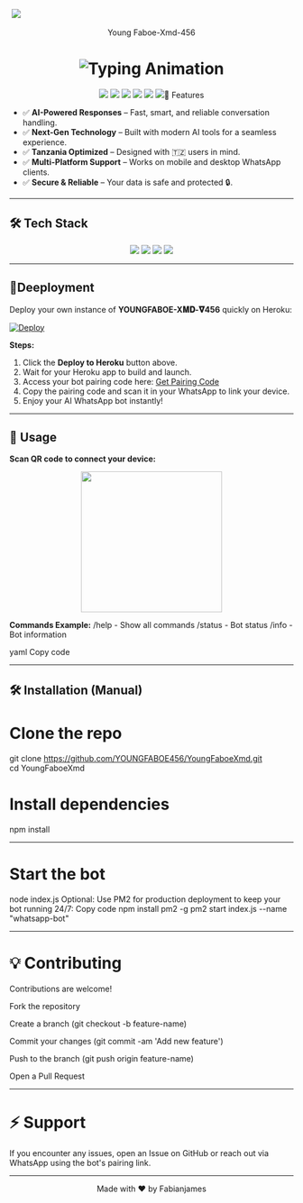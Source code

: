 <a><img src=''/></a>
<a><img src='https://i.postimg.cc/dVGV9jMM/1758621261450.jpg'/></a>

<p align="center">                                              Young Faboe-Xmd-456</p>

<h1 align="center">
  <img src="https://readme-typing-svg.herokuapp.com?font=Fira+Code&size=25&duration=3000&color=00FF00&background=000000&center=true&vCenter=true&width=600&lines=⚡+YoungFaboe+Xmd+𝛁456;🔥+The+Most+Powerful+WhatsApp+Bot;💻+Crafted+by+YoungFaboe+𝐓𝐙;🚀+Next-Gen+Ai+Technology;🇹🇿+Fast+⚡+Secure+🔒+Reliable+✅" alt="Typing Animation">
</h1>

<p align="center">
  <img src="https://img.shields.io/badge/Node.js-v20.4.0-green?logo=node.js&style=for-the-badge" />
  <img src="https://img.shields.io/badge/License-MIT-blue?style=for-the-badge" />
  <img src="https://img.shields.io/badge/Heroku-Deploy-blueviolet?logo=heroku&style=for-the-badge" />
  <img src="https://img.shields.io/github/stars/Mrandbad/ANDBAD-MD-V2?style=for-the-badge" />
  <img src="https://img.shields.io/github/f />
  <img src="https://img.shields.io/github/stars/YoungFaboe456/YOUNGFABOE-XMD?style=for-the-badge" />
  <img src="https://im

---

## 🌟 Features
- ✅ **AI-Powered Responses** – Fast, smart, and reliable conversation handling.  
- ✅ **Next-Gen Technology** – Built with modern AI tools for a seamless experience.  
- ✅ **Tanzania Optimized** – Designed with 🇹🇿 users in mind.  
- ✅ **Multi-Platform Support** – Works on mobile and desktop WhatsApp clients.  
- ✅ **Secure & Reliable** – Your data is safe and protected 🔒.  

---

## 🛠 Tech Stack
<p align="center">
  <img src="https://img.shields.io/badge/Node.js-339933?logo=node.js&logoColor=white&style=for-the-badge" />
  <img src="https://img.shields.io/badge/NPM-CB3837?logo=npm&logoColor=white&style=for-the-badge" />
  <img src="https://img.shields.io/badge/JavaScript-F7DF1E?logo=javascript&logoColor=black&style=for-the-badge" />
  <img src="https://img.shields.io/badge/Baileys-7289DA?logo=whatsapp&logoColor=white&style=for-the-badge" />
</p>

---

## 🚀Deeployment

Deploy your own instance of **YOUNGFABOE-X𝚳𝐃-𝛁456** quickly on Heroku:

[![Deploy](https://www.herokucdn.cm/deploy/button.svg)](https://dashboard.heroku.com/new?template=https://github.com/Mrandbad/ANDBAD-MD-V2)

**Steps:**
1. Click the **Deploy to Heroku** button above.  
2. Wait for your Heroku app to build and launch.  
3. Access your bot pairing code here: [Get Pairing Code](https://youngfaboexmd-qr-k71b.onrender.com)  
4. Copy the pairing code and scan it in your WhatsApp to link your device.  
5. Enjoy your AI WhatsApp bot instantly!  

---

## 💬 Usage

**Scan QR code to connect your device:**

<p align="center">
  <img src="https://c.tenor.com/7n7qZdd_9tkAAAAC/qr-code.gif" width="250" />
</p>

**Commands Example:**
/help - Show all commands
/status - Bot status
/info - Bot information

yaml
Copy code

---

## 🛠 Installation (Manual)


# Clone the repo
git clone https://github.com/YOUNGFABOE456/YoungFaboeXmd.git                    
cd YoungFaboeXmd

# Install dependencies
npm install
__________________________________________

# Start the bot
node index.js
Optional: Use PM2 for production deployment to keep your bot running 24/7:
Copy code
npm install pm2 -g
pm2 start index.js --name "whatsapp-bot"
______________________________________

#  💡 Contributing
Contributions are welcome!

Fork the repository

Create a branch (git checkout -b feature-name)

Commit your changes (git commit -am 'Add new feature')

Push to the branch (git push origin feature-name)

Open a Pull Request
_______________________________________

# ⚡ Support
If you encounter any issues, open an Issue on GitHub or reach out via WhatsApp using the bot's pairing link.
_______________________________________

<p align="center">Made with ❤️ by Fabianjames </p>
